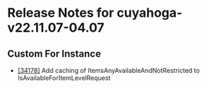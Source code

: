 
# Release Notes for cuyahoga-v22.11.07-04.07

## Custom For Instance

- [[34178]](http://bugs.koha-community.org/bugzilla3/show_bug.cgi?id=34178) Add caching of ItemsAnyAvailableAndNotRestricted to IsAvailableForItemLevelRequest


